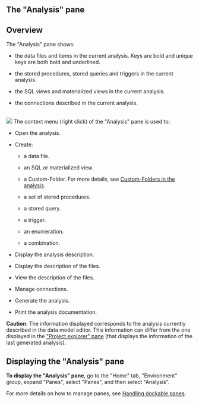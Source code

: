 


## The "Analysis" pane
			



<a name="NOTE1"></a>
<a name="NOTE1_1"></a>


## Overview
<a name="overview_ELTTEXTE000126"></a>
The "Analysis" pane shows:

- the data files and items in the current analysis. Keys are bold and unique keys are both bold and underlined. 

- the stored procedures, stored queries and triggers in the current analysis.

- the SQL views and materialized views in the current analysis.

- the connections described in the current analysis.

<br>![](https://doc.pcsoft.fr/en-US/images/image.awp?langid=3&name=VoletAnalyse.gif&type=thumb)
The context menu (right click) of the "Analysis" pane is used to:

- Open the analysis.

- Create: 

	- a data file.

	- an SQL or materialized view.

	- a Custom-Folder. For more details, see [Custom-Folders in the analysis](../Editeurs/2011003.md).

	- a set of stored procedures. 

	- a stored query.

	- a trigger.

	- an enumeration.

	- a combination.




- Display the analysis description. 

- Display the description of the files.

- View the description of the files.

- Manage connections. 

- Generate the analysis.

- Print the analysis documentation.




**Caution**: The information displayed corresponds to the analysis currently described in the data model editor. This information can differ from the one displayed in the ["Project explorer" pane](../Editeurs/2027029.md) (that displays the information of the last generated analysis).

<a name="NOTE2"></a>
<a name="NOTE2_1"></a>


## Displaying the "Analysis" pane
<a name="displaying_the_analysis_pane_ELTTEXTE000150"></a>
**To display the "Analysis" pane**, go to the "Home" tab, "Environment" group, expand "Panes", select "Panes", and then select "Analysis".

For more details on how to manage panes, see [Handling dockable panes](../Editeurs/2027001.md).


